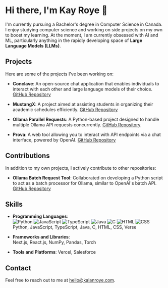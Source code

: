 # Hi there, I'm Kay Roye 👋

I'm currently pursuing a Bachelor's degree in Computer Science in Canada. I enjoy studying computer science and working on side projects on my own to boost my learning. At the moment, I am currently obsessed with AI and ML, particularly anything in the rapidly developing space of **Large Language Models (LLMs)**.

## Projects

Here are some of the projects I've been working on:

- **Conclave**: An open-source chat application that enables individuals to interact with each other and large language models of their choice. [GitHub Repository](https://github.com/kayroye/conclave)

- **MustangX**: A project aimed at assisting students in organizing their academic schedules efficiently. [GitHub Repository](https://github.com/kayroye/mustang-planner)

- **Ollama Parallel Requests**: A Python-based project designed to handle multiple Ollama API requests concurrently. [GitHub Repository](https://github.com/kayroye/ollama-parallel-requests)

- **Prova**: A web tool allowing you to interact with API endpoints via a chat interface, powered by OpenAI. [GitHub Repository](https://github.com/kayroye/Prova)

## Contributions

In addition to my own projects, I actively contribute to other repositories:

- **Ollama Batch Request Tool**: Collaborated on developing a Python script to act as a batch processor for Ollama, similar to OpenAI's batch API. [GitHub Repository](https://github.com/nathan-r-a-schultz/ollama-batch-requests)

## Skills

- **Programming Languages**:  
  ![Python](https://img.shields.io/badge/Python-3776AB?logo=python&logoColor=fff)
  ![JavaScript](https://img.shields.io/badge/JavaScript-F7DF1E?logo=javascript&logoColor=000)
  ![TypeScript](https://img.shields.io/badge/TypeScript-3178C6?logo=typescript&logoColor=fff)
  ![Java](https://img.shields.io/badge/Java-%23ED8B00.svg?logo=openjdk&logoColor=white)
  ![C](https://img.shields.io/badge/C-00599C?logo=c&logoColor=white)
  ![HTML](https://img.shields.io/badge/HTML-%23E34F26.svg?logo=html5&logoColor=white)
  ![CSS](https://img.shields.io/badge/CSS-1572B6?logo=css3&logoColor=fff)  
  Python, JavaScript, TypeScript, Java, C, HTML, CSS, Verse
  
- **Frameworks and Libraries**:   
  Next.js, React.js, NumPy, Pandas, Torch 

- **Tools and Platforms**:
  Vercel, Salesforce

## Contact

Feel free to reach out to me at [hello@kalanroye.com](mailto:hello+github@kalanroye.com).
